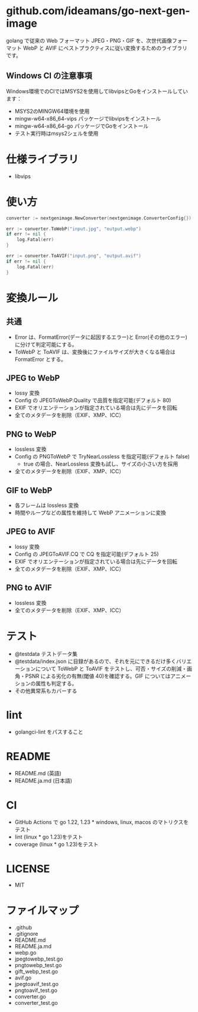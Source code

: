 # github.com/ideamans/go-next-gen-image

golang で従来の Web フォーマット JPEG・PNG・GIF を、次世代画像フォーマット WebP と AVIF にベストプラクティスに従い変換するためのライブラリです。

## Windows CI の注意事項

Windows環境でのCIではMSYS2を使用してlibvipsとGoをインストールしています：
- MSYS2のMINGW64環境を使用
- mingw-w64-x86_64-vips パッケージでlibvipsをインストール
- mingw-w64-x86_64-go パッケージでGoをインストール
- テスト実行時はmsys2シェルを使用

# 仕様ライブラリ

- libvips

# 使い方

```go
converter := nextgenimage.NewConverter(nextgenimage.ConverterConfig{})

err := converter.ToWebP("input.jpg", "output.webp")
if err != nil {
    log.Fatal(err)
}

err := converter.ToAVIF("input.png", "output.avif")
if err != nil {
    log.Fatal(err)
}
```

# 変換ルール

## 共通

- Error は、FormatError(データに起因するエラー)と Error(その他のエラー)に分けて判定可能にする。
- ToWebP と ToAVIF は、変換後にファイルサイズが大きくなる場合は FormatError とする。

## JPEG to WebP

- lossy 変換
- Config の JPEGToWebP.Quality で品質を指定可能(デフォルト 80)
- EXIF でオリエンテーションが指定されている場合は先にデータを回転
- 全てのメタデータを削除（EXIF、XMP、ICC）

## PNG to WebP

- lossless 変換
- Config の PNGToWebP で TryNearLossless を指定可能(デフォルト false)
  - true の場合、NearLossless 変換も試し、サイズの小さい方を採用
- 全てのメタデータを削除（EXIF、XMP、ICC）

## GIF to WebP

- 各フレームは lossless 変換
- 時間やループなどの属性を維持して WebP アニメーションに変換

## JPEG to AVIF

- lossy 変換
- Config の JPEGToAVIF.CQ で CQ を指定可能(デフォルト 25)
- EXIF でオリエンテーションが指定されている場合は先にデータを回転
- 全てのメタデータを削除（EXIF、XMP、ICC）

## PNG to AVIF

- lossless 変換
- 全てのメタデータを削除（EXIF、XMP、ICC）

# テスト

- @testdata テストデータ集
- @testdata/index.json に目録があるので、それを元にできるだけ多くバリエーションについて ToWebP と ToAVIF をテストし、可否・サイズの削減・画角・PSNR による劣化の有無(閾値 40)を確認する。GIF についてはアニメーションの属性も判定する。
- その他異常系もカバーする

# lint

- golangci-lint をパスすること

# README

- README.md (英語)
- README.ja.md (日本語)

# CI

- GitHub Actions で go 1.22, 1.23 \* windows, linux, macos のマトリクスをテスト
- lint (linux \* go 1.23)をテスト
- coverage (linux \* go 1.23)をテスト

# LICENSE

- MIT

# ファイルマップ

- .github
- .gitignore
- README.md
- README.ja.md
- webp.go
- jpegtowebp_test.go
- pngtowebp_test.go
- gift_webp_test.go
- avif.go
- jpegtoavif_test.go
- pngtoavif_test.go
- converter.go
- converter_test.go
